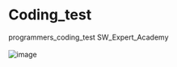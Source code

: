 # Coding_test
programmers_coding_test
SW_Expert_Academy
<br><br>
![image](https://user-images.githubusercontent.com/79825411/111030715-24361280-8447-11eb-99f1-2c841c659454.png)
